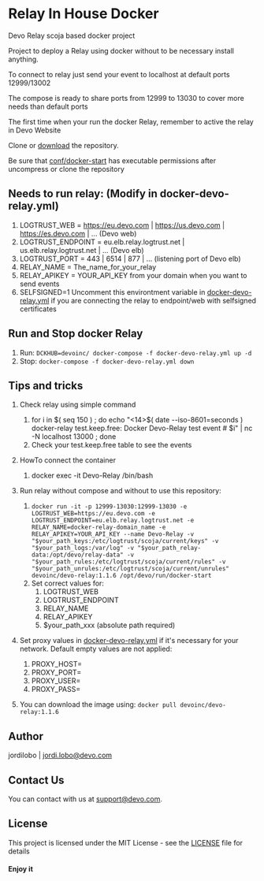 # Relay In House Docker

Devo Relay scoja based docker project

Project to deploy a Relay using docker without to be necessary install anything.

To connect to relay just send your event to localhost at default ports 12999/13002

The compose is ready to share ports from 12999 to 13030 to cover more needs than default ports

The first time when your run the docker Relay, remember to active the relay in Devo Website

Clone or [download](https://github.com/DevoInc/devo-relay/archive/master.zip) the repository.

Be sure that [conf/docker-start](./conf/docker-start) has executable permissions after uncompress or clone the repository

## Needs to run relay: (Modify in docker-devo-relay.yml)
1. LOGTRUST_WEB = https://eu.devo.com | https://us.devo.com | https://es.devo.com | ... (Devo web)
2. LOGTRUST_ENDPOINT = eu.elb.relay.logtrust.net | us.elb.relay.logtrust.net | ... (Devo elb)
3. LOGTRUST_PORT = 443 | 6514 | 877 | ... (listening port of Devo elb)
4. RELAY_NAME = The_name_for_your_relay
5. RELAY_APIKEY = YOUR_API_KEY from your domain when you want to send events
6. SELFSIGNED=1 Uncomment this environtment variable in [docker-devo-relay.yml](./docker-devo-relay.yml) if you are connecting the relay to endpoint/web with selfsigned certificates

## Run and Stop docker Relay

1. Run: `DCKHUB=devoinc/ docker-compose -f docker-devo-relay.yml up -d`
2. Stop: `docker-compose -f docker-devo-relay.yml down`

## Tips and tricks

1. Check relay using simple command
    1. for i in $( seq 150 ) ; do echo "<14>$( date --iso-8601=seconds ) docker-relay test.keep.free: Docker Devo-Relay test event # $i" | nc -N localhost 13000 ; done
    2. Check your test.keep.free table to see the events

2. HowTo connect the container
    1. docker exec -it Devo-Relay /bin/bash

3. Run relay without compose and without to use this repository:
    1. `docker run -it -p 12999-13030:12999-13030 -e LOGTRUST_WEB=https://eu.devo.com -e LOGTRUST_ENDPOINT=eu.elb.relay.logtrust.net -e RELAY_NAME=docker-relay-domain_name -e RELAY_APIKEY=YOUR_API_KEY --name Devo-Relay -v "$your_path_keys:/etc/logtrust/scoja/current/keys" -v "$your_path_logs:/var/log" -v "$your_path_relay-data:/opt/devo/relay-data" -v "$your_path_rules:/etc/logtrust/scoja/current/rules" -v "$your_path_unrules:/etc/logtrust/scoja/current/unrules" devoinc/devo-relay:1.1.6 /opt/devo/run/docker-start`
    2. Set correct values for:
        1. LOGTRUST_WEB
        2. LOGTRUST_ENDPOINT
        3. RELAY_NAME
        4. RELAY_APIKEY
        5. $your_path_xxx (absolute path required)

4. Set proxy values in [docker-devo-relay.yml](./docker-devo-relay.yml) if it's necessary for your network. Default empty values are not applied:
    1. PROXY_HOST=
    2. PROXY_PORT=
    3. PROXY_USER=
    4. PROXY_PASS=

5. You can download the image using: `docker pull devoinc/devo-relay:1.1.6`

## Author

jordilobo | [jordi.lobo@devo.com](mailto:jordi.lobo@devo.com)

## Contact Us
You can contact with us at support@devo.com.

## License
This project is licensed under the MIT License - see the [LICENSE](LICENSE) file for details

#### Enjoy it
